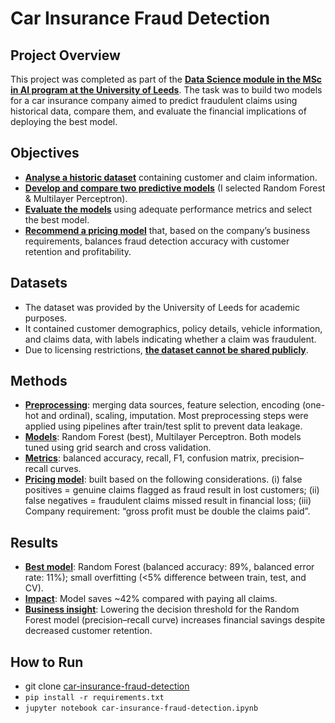 # Car Insurance Fraud Detection

## Project Overview
This project was completed as part of the <u>**Data Science module in the MSc in AI program at the University of Leeds**</u>. The task was to build two models for a car insurance company aimed to predict fraudulent claims using historical data, compare them, and evaluate the financial implications of deploying the best model.

## Objectives
- <u>**Analyse a historic dataset**</u> containing customer and claim information.
- <u>**Develop and compare two predictive models**</u> (I selected Random Forest & Multilayer Perceptron).
- <u>**Evaluate the models**</u> using adequate performance metrics and select the best model.
- <u>**Recommend a pricing model**</u> that, based on the company’s business requirements,  balances fraud detection accuracy with customer retention and profitability.

## Datasets
- The dataset was provided by the University of Leeds for academic purposes.
- It contained customer demographics, policy details, vehicle information, and claims data, with labels indicating whether a claim was fraudulent.
- Due to licensing restrictions, <u>**the dataset cannot be shared publicly**</u>.

## Methods
- <u>**Preprocessing**</u>: merging data sources, feature selection, encoding (one-hot and ordinal), scaling, imputation. Most preprocessing steps were applied using pipelines after train/test split to prevent data leakage.
- <u>**Models**</u>: Random Forest (best), Multilayer Perceptron. Both models tuned using grid search and cross validation.
- <u>**Metrics**</u>: balanced accuracy, recall, F1, confusion matrix, precision–recall curves.
- <u>**Pricing model**</u>: built based on the following considerations. (i) false positives = genuine claims flagged as fraud result in lost customers; (ii) false negatives = fraudulent claims missed result in financial loss; (iii) Company requirement: “gross profit must be double the claims paid”.

## Results
- <u>**Best model**</u>: Random Forest (balanced accuracy: 89%, balanced error rate: 11%); small overfitting (<5% difference between train, test, and CV).
- <u>**Impact**</u>: Model saves ~42% compared with paying all claims.
- <u>**Business insight**</u>: Lowering the decision threshold for the Random Forest model (precision–recall curve) increases financial savings despite decreased customer retention.


## How to Run
- git clone [car-insurance-fraud-detection](https://github.com/ariannacasiraghi/car-insurance-fraud-detection.git)
- `pip install -r requirements.txt`
- `jupyter notebook car-insurance-fraud-detection.ipynb`
